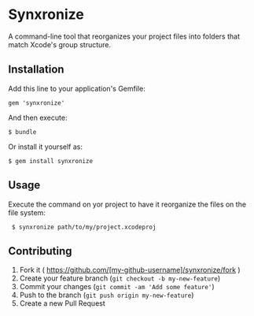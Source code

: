 # Synxronize

A command-line tool that reorganizes your project files into folders that match Xcode's group structure.

## Installation

Add this line to your application's Gemfile:

    gem 'synxronize'

And then execute:

    $ bundle

Or install it yourself as:

    $ gem install synxronize

## Usage

Execute the command on yor project to have it reorganize the files on the file system:

     $ synxronize path/to/my/project.xcodeproj


## Contributing

1. Fork it ( https://github.com/[my-github-username]/synxronize/fork )
2. Create your feature branch (`git checkout -b my-new-feature`)
3. Commit your changes (`git commit -am 'Add some feature'`)
4. Push to the branch (`git push origin my-new-feature`)
5. Create a new Pull Request
